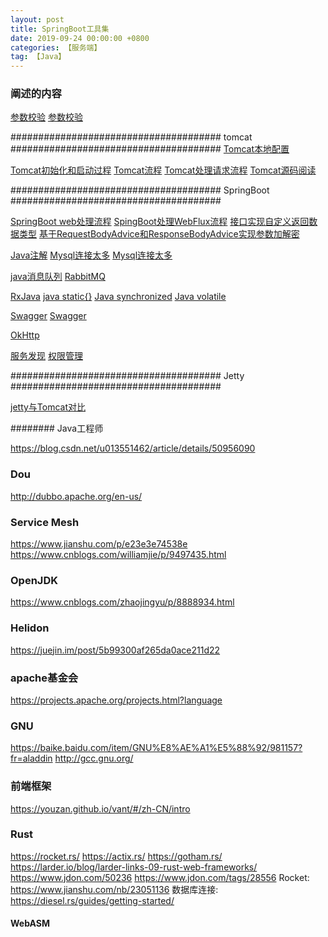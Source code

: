 ```yaml
---
layout: post
title: SpringBoot工具集
date: 2019-09-24 00:00:00 +0800
categories: 【服务端】
tag: 【Java】
---
```



### 阐述的内容

[参数校验](https://www.cnblogs.com/hongdada/p/9179053.html)
[参数校验](https://www.cnblogs.com/albert1024/articles/8436270.html)


###################################### tomcat ######################################
[Tomcat本地配置](https://blog.csdn.net/feng2qing/article/details/60968548)


[Tomcat初始化和启动过程](https://blog.csdn.net/yangsnow_rain_wind/article/details/80049506)
[Tomcat流程](https://blog.csdn.net/zzg19950824/article/details/79433735)
[Tomcat处理请求流程](https://blog.csdn.net/yangsnow_rain_wind/article/details/80064945)
[Tomcat源码阅读](https://blog.csdn.net/subuser/article/details/49763415)

###################################### SpringBoot ######################################

[SpringBoot web处理流程](https://blog.csdn.net/andy_zhang2007/article/details/85039143)
[SpingBoot处理WebFlux流程](https://www.jianshu.com/p/0ac921cf829e)
[接口实现自定义返回数据类型](https://blog.csdn.net/jiangzeyin_/article/details/81094258)
[基于RequestBodyAdvice和ResponseBodyAdvice实现参数加解密](https://www.hellojava.com/a/45272.html)


[Java注解](https://blog.csdn.net/qq1404510094/article/details/80577555)
[Mysql连接太多](https://www.cnblogs.com/shamo89/p/6707898.html)
[Mysql连接太多](https://www.jb51.net/article/163370.htm)

[java消息队列](https://www.cnblogs.com/doit8791/p/7759806.html)
[RabbitMQ](https://www.rabbitmq.com/api-guide.html)

[RxJava](https://blog.csdn.net/likuangren/article/details/79171285)
[java static{}](https://www.cnblogs.com/caolaoshi/p/7824748.html)
[Java synchronized](https://blog.csdn.net/qq_22339457/article/details/82386545)
[Java volatile](https://www.cnblogs.com/blog-Aevin/p/9302678.html)

[Swagger](https://blog.csdn.net/u014231523/article/details/76522486)
[Swagger](https://blog.csdn.net/wyb880501/article/details/79576784)

[OkHttp](https://blog.csdn.net/u013651026/article/details/79738059)


[服务发现](https://blog.csdn.net/zhaipengfei1231/article/details/81317556)
[权限管理](https://blog.csdn.net/wzj_110/article/details/81590472)

###################################### Jetty ######################################

[jetty与Tomcat对比](https://www.cnblogs.com/guxia/p/8076099.html)


######## Java工程师

https://blog.csdn.net/u013551462/article/details/50956090


### Dou
http://dubbo.apache.org/en-us/

### Service Mesh
https://www.jianshu.com/p/e23e3e74538e
https://www.cnblogs.com/williamjie/p/9497435.html

### OpenJDK
https://www.cnblogs.com/zhaojingyu/p/8888934.html

### Helidon
https://juejin.im/post/5b99300af265da0ace211d22


### apache基金会
https://projects.apache.org/projects.html?language

### GNU
https://baike.baidu.com/item/GNU%E8%AE%A1%E5%88%92/981157?fr=aladdin
http://gcc.gnu.org/


### 前端框架
https://youzan.github.io/vant/#/zh-CN/intro


### Rust
https://rocket.rs/
https://actix.rs/
https://gotham.rs/
https://larder.io/blog/larder-links-09-rust-web-frameworks/
https://www.jdon.com/50236
https://www.jdon.com/tags/28556
Rocket: https://www.jianshu.com/nb/23051136
数据库连接: https://diesel.rs/guides/getting-started/

#### WebASM

